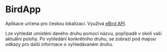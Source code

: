 # BirdApp

Aplikace určena pro českou lokalizaci.
Využívá [eBird API](https://documenter.getpostman.com/view/664302/S1ENwy59).

Lze vyhledat umístění daného druhu pomocí názvu, popřípadě v okolí vaší aktuální polohy.
Po vyhledání konkrétního druhu, se zobrazí pod mapou odkazy pro další informace o vyhledávaném druhu. 

